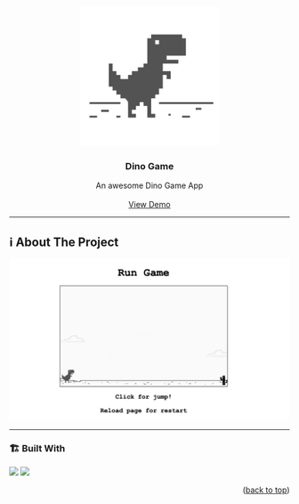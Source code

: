  



 
 
 
<!-- PROJECT LOGO -->
<br />
<div align="center">
   
  <a href="">
    <img src="./dino.png" alt="Logo" width="250"   >
  </a>

  <h3 align="center">Dino Game</h3>

  <p align="center">
    An awesome Dino Game App 
    <br />
    <br />
    <a href="https://dino-game-sooty.vercel.app/">View Demo</a>
    </p>
</div>







---

<!-- ABOUT THE PROJECT -->
<a name="about-the-project"></a>
## ℹ️ About The Project

[![dinogame-app](./project.png)](https://dino-game-sooty.vercel.app/) 




---

<a name="built-with"></a>
### 🏗️ Built With 
 
<!-- https://dev.to/envoy_/150-badges-for-github-pnk  search skills-->

 <img src="https://img.shields.io/badge/HTML-239120?style=for-the-badge&logo=html5&logoColor=white">
 <img src="https://img.shields.io/badge/CSS-239120?&style=for-the-badge&logo=css3&logoColor=white&color=red"> 


 
<p align="right">(<a href="#readme-top">back to top</a>)</p>


